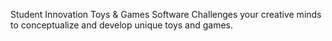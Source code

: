 Student Innovation Toys & Games	Software Challenges your creative minds to conceptualize and develop unique toys and games.
